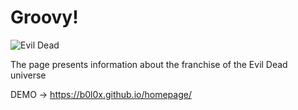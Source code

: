 # Groovy!
![Evil Dead](https://i.ibb.co/f1108SM/logo.png)

The page presents information about the franchise of the Evil Dead universe

DEMO -> https://b0l0x.github.io/homepage/
